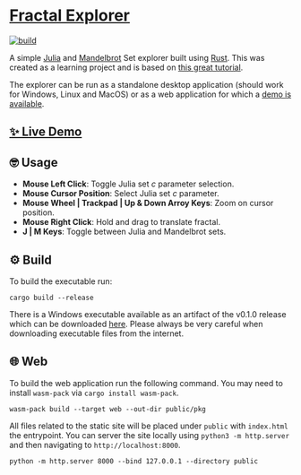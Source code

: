 # [Fractal Explorer](https://lobis.github.io/fractal-explorer/)

[![build](https://github.com/lobis/fractal-explorer/actions/workflows/rust.yml/badge.svg)](https://github.com/lobis/fractal-explorer/actions/workflows/rust.yml)

A simple [Julia](https://en.wikipedia.org/wiki/Julia_set) and [Mandelbrot](https://en.wikipedia.org/wiki/Mandelbrot_set) Set explorer built using [Rust](https://www.rust-lang.org/). This was created as a learning project and is based on [this great tutorial](https://sotrh.github.io/learn-wgpu/).

The explorer can be run as a standalone desktop application (should work for Windows, Linux and MacOS) or as a web application for which a [demo is available](https://lobis.github.io/fractal-explorer/).

## [✨ Live Demo](https://lobis.github.io/fractal-explorer/)

## 🤓 Usage

* **Mouse Left Click**: Toggle Julia set *c* parameter selection.
* **Mouse Cursor Position**: Select Julia set _c_ parameter.
* **Mouse Wheel | Trackpad | Up & Down Arroy Keys**: Zoom on cursor position.
* **Mouse Right Click**: Hold and drag to translate fractal.
* **J | M Keys**: Toggle between Julia and Mandelbrot sets.

## ⚙️ Build

To build the executable run:

```
cargo build --release
```

There is a Windows executable available as an artifact of the v0.1.0 release which can be downloaded [here](https://github.com/lobis/fractal-explorer/releases/download/v0.1.0/fractal-explorer-app.exe). Please always be very careful when downloading executable files from the internet.

## 🌐 Web
To build the web application run the following command. You may need to install `wasm-pack` via `cargo install wasm-pack`.

```
wasm-pack build --target web --out-dir public/pkg
```

All files related to the static site will be placed under `public` with `index.html` the entrypoint. You can server the site locally using `python3 -m http.server` and then navigating to `http://localhost:8000`.

```
python -m http.server 8000 --bind 127.0.0.1 --directory public
```